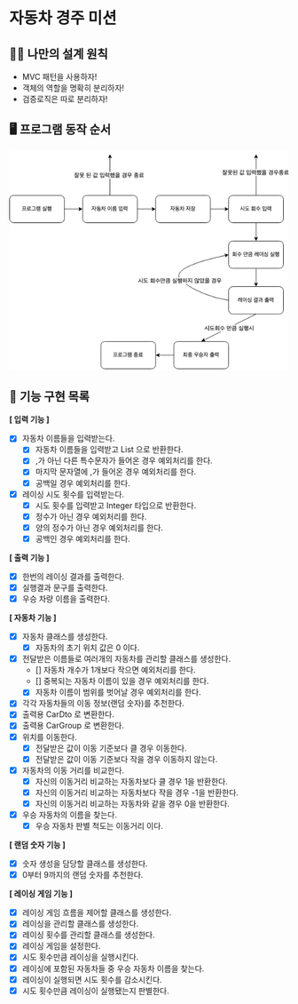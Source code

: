 # 자동차 경주 미션

## 🧑‍💻 나만의 설계 원칙

- MVC 패턴을 사용하자!
- 객체의 역할을 명확히 분리하자!
- 검증로직은 따로 분리하자!

## 🖥️ 프로그램 동작 순서

![flow](flow.png)

## 🎯 기능 구현 목록

**[ 입력 기능 ]**
- [x] 자동차 이름들을 입력받는다.
  - [x] 자동차 이름들을 입력받고 List<String> 으로 반환한다.
  - [x] ,가 아닌 다른 특수문자가 들어온 경우 예외처리를 한다.
  - [x] 마지막 문자열에 ,가 들어온 경우 예외처리를 한다.
  - [x] 공백일 경우 예외처리를 한다.
- [x] 레이싱 시도 횟수를 입력받는다.
  - [x] 시도 횟수를 입력받고 Integer 타입으로 반환한다.
  - [x] 정수가 아닌 경우 예외처리를 한다.
  - [x] 양의 정수가 아닌 경우 예외처리를 한다.
  - [x] 공백인 경우 예외처리를 한다.

**[ 출력 기능 ]**
- [x] 한번의 레이싱 결과를 출력한다.
- [x] 실행결과 문구를 출력한다.
- [x] 우승 차량 이름을 출력한다.

**[ 자동차 기능 ]**
- [x] 자동차 클래스를 생성한다.
  - [x] 자동차의 초기 위치 값은 0 이다.
- [x] 전달받은 이름들로 여러개의 자동차를 관리할 클래스를 생성한다.
  - [] 자동차 개수가 1개보다 작으면 예외처리를 한다.
  - [] 중복되는 자동차 이름이 있을 경우 예외처리를 한다.
  - [x] 자동차 이름이 범위를 벗어날 경우 예외처리를 한다.
- [x] 각각 자동차들의 이동 정보(랜덤 숫자)를 추천한다. 
- [x] 출력용 CarDto 로 변환한다.
- [x] 출력용 CarGroup 로 변환한다.
- [x] 위치를 이동한다.
  - [x] 전달받은 값이 이동 기준보다 클 경우 이동한다.
  - [x] 전달받은 값이 이동 기준보다 작을 경우 이동하지 않는다.
- [x] 자동차의 이동 거리를 비교한다.
  - [x] 자신의 이동거리 비교하는 자동차보다 클 경우 1을 반환한다.
  - [x] 자신의 이동거리 비교하는 자동차보다 작을 경우 -1을 반환한다.
  - [x] 자신의 이동거리 비교하는 자동차와 같을 경우 0을 반환한다.
- [x] 우승 자동차의 이름을 찾는다.
  - [x] 우승 자동차 판별 척도는 이동거리 이다.

**[ 랜덤 숫자 기능 ]**
- [x] 숫자 생성을 담당할 클래스를 생성한다.
- [x] 0부터 9까지의 랜덤 숫자를 추천한다.

**[ 레이싱 게임 기능 ]**
- [x] 레이싱 게임 흐름을 제어할 클래스를 생성한다.
- [x] 레이싱을 관리할 클래스를 생성한다.
- [x] 레이싱 횟수를 관리할 클래스를 생성한다.
- [x] 레이싱 게임을 설정한다.
- [x] 시도 횟수만큼 레이싱을 실행시킨다.
- [x] 레이싱에 포함된 자동차들 중 우승 자동차 이름을 찾는다.
- [x] 레이싱이 실행되면 시도 횟수를 감소시킨다.
- [x] 시도 횟수만큼 레이싱이 실행됐는지 판별한다.

